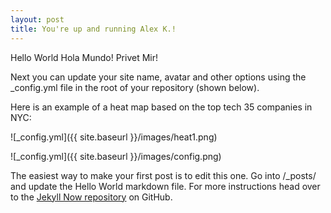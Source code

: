 ```yaml
---
layout: post
title: You're up and running Alex K.! 
---
```


Hello World Hola Mundo!
Privet Mir!

Next you can update your site name, avatar and other options using the _config.yml file in the root of your repository (shown below).

Here is an example of a heat map based on the top tech 35 companies in NYC: 

![_config.yml]({{ site.baseurl }}/images/heat1.png)

![_config.yml]({{ site.baseurl }}/images/config.png)

The easiest way to make your first post is to edit this one. Go into /_posts/ and update the Hello World markdown file. For more instructions head over to the [Jekyll Now repository](https://github.com/barryclark/jekyll-now) on GitHub.
